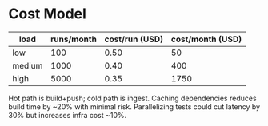 # Cost Model

| load | runs/month | cost/run (USD) | cost/month (USD) |
| --- | --- | --- | --- |
| low | 100 | 0.50 | 50 |
| medium | 1000 | 0.40 | 400 |
| high | 5000 | 0.35 | 1750 |

Hot path is build+push; cold path is ingest. Caching dependencies reduces build time by ~20% with minimal risk. Parallelizing tests could cut latency by 30% but increases infra cost ~10%.
